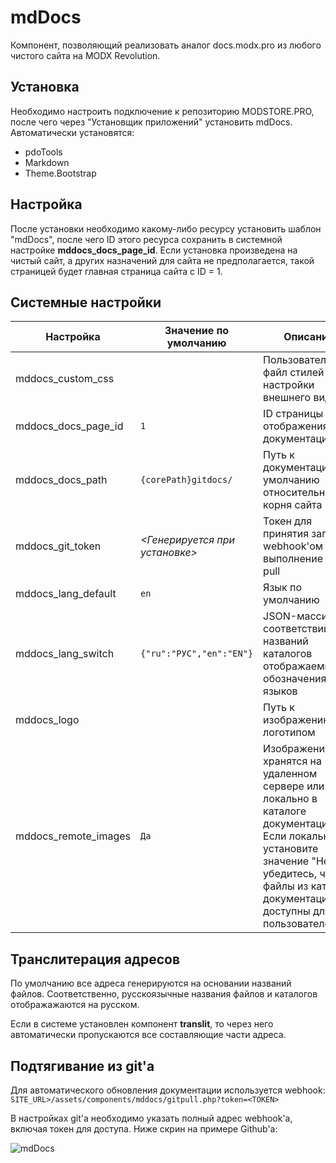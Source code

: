 # mdDocs

Компонент, позволяющий реализовать аналог docs.modx.pro из любого чистого сайта на MODX Revolution.

## Установка

Необходимо настроить подключение к репозиторию MODSTORE.PRO, после чего через "Установщик приложений" установить mdDocs.
Автоматически установятся:

* pdoTools
* Markdown
* Theme.Bootstrap

## Настройка

После установки необходимо какому-либо ресурсу установить шаблон "mdDocs", после чего ID этого ресурса сохранить в системной настройке **mddocs_docs_page_id**. Если установка произведена на чистый сайт, а других назначений для сайта не предполагается, такой страницей будет главная страница сайта с ID = 1.

## Системные настройки

| Настройка            | Значение по умолчанию          | Описание                                                                                                                                                                                            |
|----------------------|--------------------------------|-----------------------------------------------------------------------------------------------------------------------------------------------------------------------------------------------------|
| mddocs_custom_css    |                                | Пользовательский файл стилей для настройки внешнего вида                                                                                                                                            |
| mddocs_docs_page_id  | `1`                              | ID страницы для отображения документации                                                                                                                                                            |
| mddocs_docs_path     | `{corePath}gitdocs/`             | Путь к документации по умолчанию относительно корня сайта                                                                                                                                           |
| mddocs_git_token     | *<Генерируется при установке>* | Токен для принятия запроса webhook'ом на выполнение git pull                                                                                                                                        |
| mddocs_lang_default  | `en`                             | Язык по умолчанию                                                                                                                                                                                   |
| mddocs_lang_switch   | `{"ru":"РУС","en":"EN"}`         | JSON-массив соответствий названий каталогов отображаемым обозначениям языков                                                                                                                        |
| mddocs_logo          |                                | Путь к изображению с логотипом                                                                                                                                                                      |
| mddocs_remote_images | `Да`                             | Изображения хранятся на удаленном сервере или локально в каталоге документации. Если локально, установите значение "Нет" и убедитесь, что файлы из каталога документации доступны для пользователей |

## Транслитерация адресов

По умолчанию все адреса генерируются на основании названий файлов. Соответственно, русскоязычные названия файлов и каталогов отображажаются на русском.

Если в системе установлен компонент **translit**, то через него автоматически пропускаются все составляющие части адреса.

## Подтягивание из git'a

Для автоматического обновления документации используется webhook: `SITE_URL>/assets/components/mddocs/gitpull.php?token=<TOKEN>`

В настройках git'a необходимо указать полный адрес webhook'a, включая токен для доступа.
Ниже скрин на примере Github'a:

![mdDocs](https://file.modx.pro/files/4/a/c/4ace9f4f5606c58f100d6b74ff1a33a4.png)
